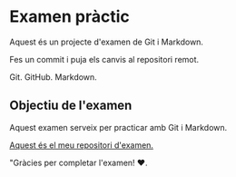 # Examen pràctic

Aquest és un projecte d'examen de Git i Markdown.

Fes un commit i puja els canvis al repositori remot.

Git.
GitHub.
Markdown.

## Objectiu de l'examen

Aquest examen serveix per practicar amb Git i Markdown.

[Aquest és el meu repositori d'examen.](https://github.com/ivan-esliceu/examen_practic)

"Gràcies per completar l'examen! :heart:.
